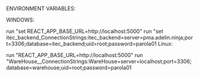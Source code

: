 ﻿ENVIRONMENT VARIABLES:

WINDOWS:

run "set REACT_APP_BASE_URL=http://localhost:5000"
run "set itec_backend_ConnectionStrings:itec_backend=server=pma.adelin.ninja;port=3306;database=itec_backend;uid=root;password=parola01
Linux:

run "REACT_APP_BASE_URL=http://localhost:5000"
run "WareHouse__ConnectionStrings:WareHouse=server=localhost;port=3306;database=warehouse;uid=root;password=parola01
